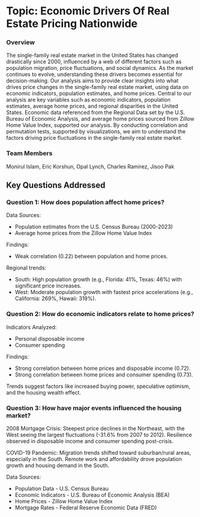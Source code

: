 # Topic: Economic Drivers Of Real Estate Pricing Nationwide

### Overview  
The single-family real estate market in the United States has changed drastically since 2000, influenced by a web of different factors such as population migration, price fluctuations, and social dynamics. As the market continues to evolve, understanding these drivers becomes essential for decision-making. Our analysis aims to provide clear insights into what drives price changes in the single-family real estate market, using data on economic indicators, population estimates, and home prices. 
Central to our analysis are key variables such as economic indicators, population estimates, average home prices, and regional disparities in the United States. Economic data referenced from the Regional Data set by the U.S. Bureau of Economic Analysis, and average home prices sourced from Zillow Home Value Index, supported our analysis. By conducting correlation and permutation tests, supported by visualizations, we aim to understand the factors driving price fluctuations in the single-family real estate market.

### Team Members
Monirul Islam, Eric Korshun, Opal Lynch, Charles Ramirez, Jisoo Pak

## Key Questions Addressed

### Question 1: How does population affect home prices?    

Data Sources: 
- Population estimates from the U.S. Census Bureau (2000-2023)
- Average home prices from the Zillow Home Value Index  

Findings: 
- Weak correlation (0.22) between population and home prices.  

Regional trends:      
- South: High population growth (e.g., Florida: 41%, Texas: 46%) with significant price increases.  
- West: Moderate population growth with fastest price accelerations (e.g., California: 269%, Hawaii: 319%).  

  
### Question 2: How do economic indicators relate to home prices?  

Indicators Analyzed: 
- Personal disposable income
- Consumer spending   

Findings:
- Strong correlation between home prices and disposable income (0.72).
- Strong correlation between home prices and consumer spending (0.73).

Trends suggest factors like increased buying power, speculative optimism, and the housing wealth effect.


### Question 3: How have major events influenced the housing market?  

2008 Mortgage Crisis: Steepest price declines in the Northeast, with the West seeing the largest fluctuations (-31.6% from 2007 to 2012). Resilience observed in disposable income and consumer spending post-crisis.   

COVID-19 Pandemic: Migration trends shifted toward suburban/rural areas, especially in the South. Remote work and affordability drove population growth and housing demand in the South.  

Data Sources: 
- Population Data - U.S. Census Bureau
- Economic Indicators - U.S. Bureau of Economic Analysis (BEA)
- Home Prices - Zillow Home Value Index
- Mortgage Rates - Federal Reserve Economic Data (FRED)
